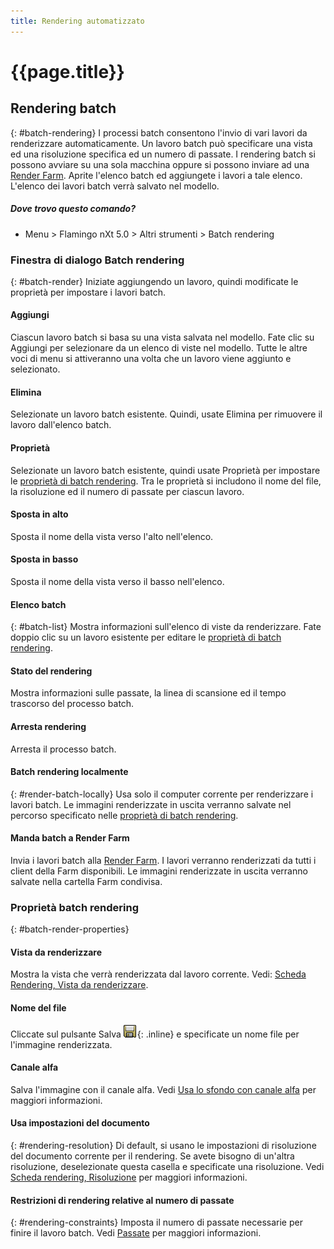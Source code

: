 ```yaml
---
title: Rendering automatizzato
---
```


# {{page.title}}


## Rendering batch
{: #batch-rendering}
I processi batch consentono l'invio di vari lavori da renderizzare automaticamente. Un lavoro batch può specificare una vista ed una risoluzione specifica ed un numero di passate. I rendering batch si possono avviare su una sola macchina oppure si possono inviare ad una [Render Farm](render-farm.html). Aprite l'elenco batch ed aggiungete i lavori a tale elenco. L'elenco dei lavori batch verrà salvato nel modello.

##### Dove trovo questo comando?

 * Menu > Flamingo nXt 5.0 > Altri strumenti > Batch rendering

### Finestra di dialogo Batch rendering
{: #batch-render}
Iniziate aggiungendo un lavoro, quindi modificate le proprietà per impostare i lavori batch.

#### Aggiungi
Ciascun lavoro batch si basa su una vista salvata nel modello.  Fate clic su Aggiungi per selezionare da un elenco di viste nel modello.  Tutte le altre voci di menu si attiveranno una volta che un lavoro viene aggiunto e selezionato.

#### Elimina
Selezionate un lavoro batch esistente.  Quindi, usate Elimina per rimuovere il lavoro dall'elenco batch.

#### Proprietà
Selezionate un lavoro batch esistente, quindi usate Proprietà per impostare le [proprietà di batch rendering](#batch-render-properties).  Tra le proprietà si includono il nome del file, la risoluzione ed il numero di passate per ciascun lavoro.

#### Sposta in alto
Sposta il nome della vista verso l'alto nell'elenco.

#### Sposta in basso
Sposta il nome della vista verso il basso nell'elenco.

#### Elenco batch
{: #batch-list}
Mostra informazioni sull'elenco di viste da renderizzare. Fate doppio clic su un lavoro esistente per editare le [proprietà di batch rendering](#batch-render-properties).

#### Stato del rendering
Mostra informazioni sulle passate, la linea di scansione ed il tempo trascorso del processo batch.

####  Arresta rendering
Arresta il processo batch.

#### Batch rendering localmente
{: #render-batch-locally}
Usa solo il computer corrente per renderizzare i lavori batch. Le immagini renderizzate in uscita verranno salvate nel percorso specificato nelle [proprietà di batch rendering](#batch-render-properties).

####  Manda batch a Render Farm
Invia i lavori batch alla [Render Farm](render-farm.html). I lavori verranno renderizzati da tutti i client della Farm disponibili. Le immagini renderizzate in uscita verranno salvate nella cartella Farm condivisa.

### Proprietà batch rendering
{: #batch-render-properties}

#### Vista da renderizzare
Mostra la vista che verrà renderizzata dal lavoro corrente. Vedi: [Scheda Rendering, Vista da renderizzare](render-tab.html#viewtorender).

#### Nome del file
Cliccate sul pulsante Salva ![images/saveimageas.png](images/saveimageas.png){: .inline} e specificate un nome file per l'immagine renderizzata.

#### Canale alfa
Salva l'immagine con il canale alfa.  Vedi [Usa lo sfondo con canale alfa](environment-tab.html#alpha) per maggiori informazioni.

#### Usa impostazioni del documento
{: #rendering-resolution}
Di default, si usano le impostazioni di risoluzione del documento corrente per il rendering.  Se avete bisogno di un'altra risoluzione, deselezionate questa casella e specificate una risoluzione. Vedi [Scheda rendering, Risoluzione](render-tab.html#resolution) per maggiori informazioni.

#### Restrizioni di rendering relative al numero di passate
{: #rendering-constraints}
Imposta il numero di passate necessarie per finire il lavoro batch.  Vedi [Passate](documentproperties-flamingo.html#number-of-passes) per maggiori informazioni.

<!-- TODO: Flamingo nXt 5 runs from the RDK.  The need to Flamingo Automate render is not clear.  What is needed to run animations with nxt right now?
The number of passes and the ability to send a render to the farm are required still.  So the dialog should be smaller.
Alpha channel This needs to be investigated. The rest of this section is commented out.-->

<!-- Commented out until automated render can be determined

## Animations
{: #animation}
There are two ways to create animations in Rhino.  Animations can be configured using [Rhino's Animation toolbar](http://docs.mcneel.com/rhino/5/help/en-us/index.htm#commands/animation.htm) or using the [Bongo](http://bongo.rhino3d.com/) animation plugin.

##### To submit an animation job to the render farm
1. Run the [FlamingoNXtAutomateRender](automate-rendering.html#flamingonxtautomaterender) command.
1. In the Configure Automated Render Command dialog, select **Render to farm**.
&#160;
Specify the Job name,and click the OK button.
&#160;
Set a type of animation from Rhino's Animation setup toolbar. Select Render Full as the Capture method.
&#160;
Record the animation from the Animation toolbar. The render jobs will be sent to Render Farm.
&#160;
When the jobs are finished in Render Farm, run the FlamingoNXtAutomateRender command again and select all the jobs in the dialog.
&#160;
Click the Copy selected files to specified output folder button and select a folder where all the render images will be copied to.


## FlamingoNXtAutomateRender command
{: #flamingonxtautomaterender}


## Configure Automated Render Command

### Enabled
Redirects the default **Render** command to use the **Render Farm**.

### Use default render dialog
Resets the **Render** command to render directly instead of to the farm.

### Number of render passes to render
Specifies the number of render passes.

### Render to farm
Redirects the **Render** command to render to the farm.

### Job name
Specifies the **Render Farm**  [Job name](automate-rendering.html#job-name).

## Render constraints

### Number of render passes to render
Specifies the [number of passes](documentproperties-flamingo.html#number-of-passes).

### Save alpha channel
Saves the [alpha channel](render-window.html#save-with-alpha-channel) background.
-->